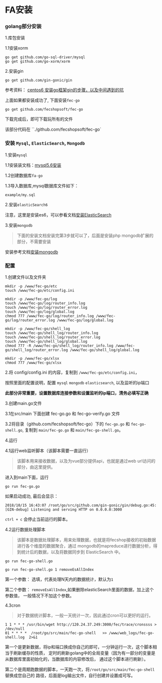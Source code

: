 FA安装
======

### golang部分安装

1.库包安装

1.1安装xorm

```
go get github.com/go-sql-driver/mysql
go get github.com/go-xorm/xorm
```

2.安装gin

```
go get github.com/gin-gonic/gin
```

参考资料： [centos6 安装go框架gin的步骤，以及中间遇到的坑](http://www.fancyecommerce.com/2017/12/28/centos6-%e5%ae%89%e8%a3%85go%e6%a1%86%e6%9e%b6gin%e7%9a%84%e6%ad%a5%e9%aa%a4%ef%bc%8c%e4%bb%a5%e5%8f%8a%e4%b8%ad%e9%97%b4%e9%81%87%e5%88%b0%e7%9a%84%e5%9d%91/)

上面如果都安装成功了, 下面安装`fec-go`

```
go get github.com/fecshopsoft/fec-go
```

下载完成后，即可下载玩所有的文件

该部分代码在 ``./github.com/fecshopsoft/fec-go`

### 安装 `Mysql`, `ElasticSearch`, `Mongodb`

1.安装`mysql`

1.1安装装文档：[mysql5.6安装](http://www.fancyecommerce.com/2016/04/29/linux-%E5%AE%89%E8%A3%85mysql5-6/)

1.2创建数据库`fa-go`

1.3导入数据库,mysql数据库文件如下：

```
example/my.sql
```


2.安装`elasticSearch6`

注意，这里是安装es6，可以参看文档[安装ElasticSearch](http://www.fancyecommerce.com/2016/11/09/%E5%AE%89%E8%A3%85elasticsearch-%EF%BC%8C%E4%BB%A5%E5%8F%8A%E5%9C%A8yii2%E4%B8%AD%E7%9A%84%E4%BD%BF%E7%94%A8/)

3.安装`mongodb`

> 下面的安装文档安装完第3步就可以了，后面是安装php mongodb扩展的部分，不需要安装

安装参考文档[安装mongodb](http://www.fancyecommerce.com/2016/05/03/yii2-mongodb%E7%9A%84%E5%AE%89%E8%A3%85%E5%92%8C%E9%85%8D%E7%BD%AE-mongo/)


### 配置

1.创建文件以及文件夹

```
mkdir -p /www/fec-go/etc
touch /www/fec-go/etc/config.ini

mkdir -p /www/fec-go/log
touch /www/fec-go/log/router_info.log
touch /www/fec-go/log/router_error.log
touch /www/fec-go/log/global.log
chmod 777 /www/fec-go/log/router_info.log /www/fec-go/log/router_error.log /www/fec-go/log/global.log

mkdir -p /www/fec-go/shell_log
touch /www/fec-go/shell_log/router_info.log
touch /www/fec-go/shell_log/router_error.log
touch /www/fec-go/shell_log/global.log
chmod 777 -R /www/fec-go/shell_log/router_info.log /www/fec-go/shell_log/router_error.log /www/fec-go/shell_log/global.log

mkdir -p /www/fec-go/xlsx
chmod 777 /www/fec-go/xlsx
```

2.将 config/config.ini 的内容，复制到 `/www/fec-go/etc/config.ini`，

按照里面的配置说明，配置 `mysql` `mongodb` `elasticsearch`, 以及监听的ip端口

**此部分非常重要，设置数据库连接参数和设置监听的ip端口，清务必填写正确**

3.创建main.go文件

3.1在src/main 下面创建   fec-go.go  和 fec-go-verify.go 文件

3.2将目录（github.com/fecshopsoft/fec-go）下的 `fec-go.go`  和 `fec-go-shell.go`,
复制到 `main/fec-go.go` 和 `main/fec-go-shell.go`。

4.运行

4.1运行web监听脚本（该脚本需要一直运行）

> 该脚本用来接收数据，以及为vue部分提供api，也就是通过web url访问的部分，由这里提供。

进入到main下面，运行

```
go run fec-go.go
```

如果启动成功, 最后会显示：

```
2018/10/15 16:43:07 /root/go/src/github.com/gin-gonic/gin/debug.go:45: [GIN-debug] Listening and serving HTTP on 0.0.0.0:3000
```

`ctrl + c` 会停止当前运行的脚本。

4.2运行数据处理脚本

> 该脚本是数据处理脚本，用来处理数据，也就是将fecshop接收的初始数据进行各个维度的数据聚合，通过
mongodb的mapreduce进行数据分析，得到统计后的数据，以及将数据同步到 ElasticSearch 中。

```
go run fec-go-shell.go
```


```
go run fec-go-shell.go 1 removeEsAllIndex

```

第一个参数： 选填，代表处理N天内的数据统计，默认为`1`

第二个参数： `removeEsAllIndex`,如果删除elasticSearch里面的数据，加上这个参数值，
一般情况下不加这个参数。


4.3cron

> 对于数据统计脚本，一般一天统计一次，因此通过cron可以更好的运行。

```
1 1 * * * /usr/bin/wget http://120.24.37.249:3000/fec/trace/cronssss > /dev/null
01 * * * *  /root/go/src/main/fec-go-shell   >> /www/web_logs/fec-go-shell.log  2>&1
```

第一个是更新数据，将ip和端口换成你自己的即可，一分钟运行一次，这个脚本相当于刷新缓存的性质，
定时的刷新golang中的全局变量（因为有一部分的变量是从数据库里面初始化的，当数据库的内容修改后，
通过这个脚本进行刷新）。

第二个是周期跑数据的脚本，一天跑一次，将`/root/go/src/main/fec-go-shell` 替换成您自己的
路径，后面是log输出文件，自行创建并设置成可写。

